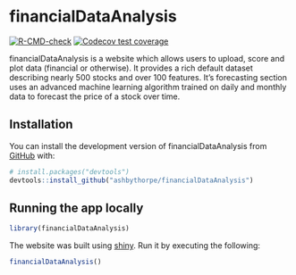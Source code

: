 
<!-- README.md is generated from README.Rmd. Please edit that file -->

# financialDataAnalysis

<!-- badges: start -->

[![R-CMD-check](https://github.com/ashbythorpe/financialDataAnalysis/actions/workflows/R-CMD-check.yaml/badge.svg)](https://github.com/ashbythorpe/financialDataAnalysis/actions/workflows/R-CMD-check.yaml)
[![Codecov test
coverage](https://codecov.io/gh/ashbythorpe/financialDataAnalysis/branch/master/graph/badge.svg)](https://app.codecov.io/gh/ashbythorpe/financialDataAnalysis?branch=master)
<!-- badges: end -->

financialDataAnalysis is a website which allows users to upload, score
and plot data (financial or otherwise). It provides a rich default
dataset describing nearly 500 stocks and over 100 features. It’s
forecasting section uses an advanced machine learning algorithm trained
on daily and monthly data to forecast the price of a stock over time.

## Installation

You can install the development version of financialDataAnalysis from
[GitHub](https://github.com/) with:

``` r
# install.packages("devtools")
devtools::install_github("ashbythorpe/financialDataAnalysis")
```

## Running the app locally

``` r
library(financialDataAnalysis)
```

The website was built using [shiny](https://shiny.rstudio.com/). Run it
by executing the following:

``` r
financialDataAnalysis()
```
